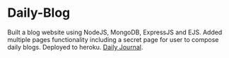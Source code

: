 # Daily-Blog

Built a blog website using NodeJS, MongoDB, ExpressJS and EJS.
Added multiple pages functionality including a secret page for user to compose daily blogs.
Deployed to heroku. [Daily Journal](https://fast-woodland-24454.herokuapp.com).
